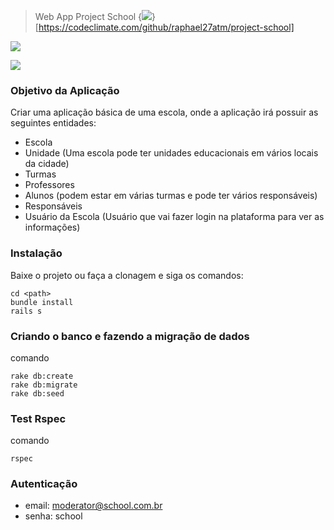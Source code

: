 > Web App Project School
{<img src="https://codeclimate.com/github/raphael27atm/project-school/badges/gpa.svg" />}[https://codeclimate.com/github/raphael27atm/project-school]

![](http://secaoweb.com.br/wp-content/uploads/2017/08/login.png)

![](http://secaoweb.com.br/wp-content/uploads/2017/08/resume.png)

### Objetivo da Aplicação

Criar uma aplicação básica de uma escola, onde a aplicação irá possuir as seguintes entidades:

* Escola
* Unidade (Uma escola pode ter unidades educacionais em vários locais da cidade)
* Turmas
* Professores
* Alunos (podem estar em várias turmas e pode ter vários responsáveis)
* Responsáveis
* Usuário da Escola (Usuário que vai fazer login na plataforma para ver as informações)

### Instalação

Baixe o projeto ou faça a clonagem e siga os comandos:
```
cd <path>
bundle install
rails s
```

### Criando o banco e fazendo a migração de dados
comando
```
rake db:create
rake db:migrate
rake db:seed
```

### Test Rspec
comando
```
rspec
```
### Autenticação
* email: moderator@school.com.br
* senha: school
